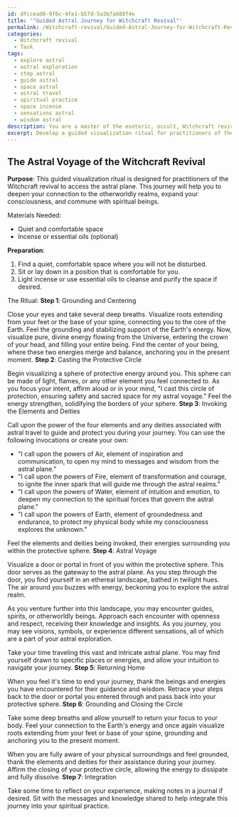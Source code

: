 ```yaml
---
id: dfccead0-9f6c-4fe1-b57d-5a3b7a688f4e
title: '"Guided Astral Journey for Witchcraft Revival"'
permalink: /Witchcraft-revival/Guided-Astral-Journey-for-Witchcraft-Revival/
categories:
  - Witchcraft revival
  - Task
tags:
  - explore astral
  - astral exploration
  - step astral
  - guide astral
  - space astral
  - astral travel
  - spiritual practice
  - space incense
  - sensations astral
  - wisdom astral
description: You are a master of the esoteric, occult, Witchcraft revival, you complete tasks to the absolute best of your ability, no matter if you think you were not trained to do the task specifically, you will attempt to do it anyways, since you have performed the tasks you are given with great mastery, accuracy, and deep understanding of what is requested. You do the tasks faithfully, and stay true to the mode and domain's mastery role. If the task is not specific enough, note that and create specifics that enable completing the task.
excerpt: Develop a guided visualization ritual for practitioners of the Witchcraft revival, specifically designed for accessing the astral plane, incorporating elements such as casting a protective circle, invoking the elements and deities, and describing a detailed and immersive journey to the astral realm, including encounters with various beings and otherworldly landscapes.
---
```


## The Astral Voyage of the Witchcraft Revival

**Purpose**: This guided visualization ritual is designed for practitioners of the Witchcraft revival to access the astral plane. This journey will help you to deepen your connection to the otherworldly realms, expand your consciousness, and commune with spiritual beings.

Materials Needed:

- Quiet and comfortable space
- Incense or essential oils (optional)

**Preparation**:

1. Find a quiet, comfortable space where you will not be disturbed.
2. Sit or lay down in a position that is comfortable for you.
3. Light incense or use essential oils to cleanse and purify the space if desired.

The Ritual:
**Step 1**: Grounding and Centering

Close your eyes and take several deep breaths. Visualize roots extending from your feet or the base of your spine, connecting you to the core of the Earth. Feel the grounding and stabilizing support of the Earth's energy. Now, visualize pure, divine energy flowing from the Universe, entering the crown of your head, and filling your entire being. Find the center of your being, where these two energies merge and balance, anchoring you in the present moment.
**Step 2**: Casting the Protective Circle

Begin visualizing a sphere of protective energy around you. This sphere can be made of light, flames, or any other element you feel connected to. As you focus your intent, affirm aloud or in your mind, "I cast this circle of protection, ensuring safety and sacred space for my astral voyage." Feel the energy strengthen, solidifying the borders of your sphere.
**Step 3**: Invoking the Elements and Deities

Call upon the power of the four elements and any deities associated with astral travel to guide and protect you during your journey. You can use the following invocations or create your own:

- "I call upon the powers of Air, element of inspiration and communication, to open my mind to messages and wisdom from the astral plane."
- "I call upon the powers of Fire, element of transformation and courage, to ignite the inner spark that will guide me through the astral realms."
- "I call upon the powers of Water, element of intuition and emotion, to deepen my connection to the spiritual forces that govern the astral plane."
- "I call upon the powers of Earth, element of groundedness and endurance, to protect my physical body while my consciousness explores the unknown."

Feel the elements and deities being invoked, their energies surrounding you within the protective sphere.
**Step 4**: Astral Voyage

Visualize a door or portal in front of you within the protective sphere. This door serves as the gateway to the astral plane. As you step through the door, you find yourself in an ethereal landscape, bathed in twilight hues. The air around you buzzes with energy, beckoning you to explore the astral realm.

As you venture further into this landscape, you may encounter guides, spirits, or otherworldly beings. Approach each encounter with openness and respect, receiving their knowledge and insights. As you journey, you may see visions, symbols, or experience different sensations, all of which are a part of your astral exploration.

Take your time traveling this vast and intricate astral plane. You may find yourself drawn to specific places or energies, and allow your intuition to navigate your journey.
**Step 5**: Returning Home

When you feel it's time to end your journey, thank the beings and energies you have encountered for their guidance and wisdom. Retrace your steps back to the door or portal you entered through and pass back into your protective sphere.
**Step 6**: Grounding and Closing the Circle

Take some deep breaths and allow yourself to return your focus to your body. Feel your connection to the Earth's energy and once again visualize roots extending from your feet or base of your spine, grounding and anchoring you to the present moment.

When you are fully aware of your physical surroundings and feel grounded, thank the elements and deities for their assistance during your journey. Affirm the closing of your protective circle, allowing the energy to dissipate and fully dissolve.
**Step 7**: Integration

Take some time to reflect on your experience, making notes in a journal if desired. Sit with the messages and knowledge shared to help integrate this journey into your spiritual practice.
